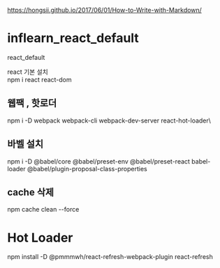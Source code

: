 https://hongsii.github.io/2017/06/01/How-to-Write-with-Markdown/  
# inflearn_react_default
react_default

react 기본 설치   
npm i react react-dom  
## 웹팩 , 핫로더
npm i -D webpack webpack-cli webpack-dev-server react-hot-loader\  

## 바벨 설치 
npm i -D @babel/core @babel/preset-env @babel/preset-react babel-loader @babel/plugin-proposal-class-properties  

## cache 삭제 
npm cache clean --force  


# Hot Loader  
npm install -D @pmmmwh/react-refresh-webpack-plugin react-refresh  


